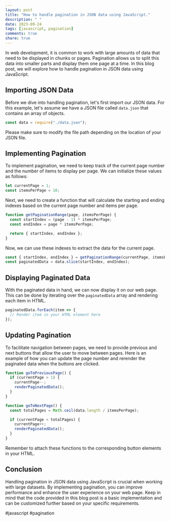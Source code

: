 ```yaml
---
layout: post
title: "How to handle pagination in JSON data using JavaScript."
description: " "
date: 2023-09-24
tags: [javascript, pagination]
comments: true
share: true
---
```


In web development, it is common to work with large amounts of data that need to be displayed in chunks or pages. Pagination allows us to split this data into smaller parts and display them one page at a time. In this blog post, we will explore how to handle pagination in JSON data using JavaScript.

## Importing JSON Data

Before we dive into handling pagination, let's first import our JSON data. For this example, let's assume we have a JSON file called `data.json` that contains an array of objects.

```javascript
const data = require("./data.json");
```

Please make sure to modify the file path depending on the location of your JSON file.

## Implementing Pagination

To implement pagination, we need to keep track of the current page number and the number of items to display per page. We can initialize these values as follows:

```javascript
let currentPage = 1;
const itemsPerPage = 10;
```

Next, we need to create a function that will calculate the starting and ending indexes based on the current page number and items per page.

```javascript
function getPaginationRange(page, itemsPerPage) {
  const startIndex = (page - 1) * itemsPerPage;
  const endIndex = page * itemsPerPage;

  return { startIndex, endIndex };
}
```

Now, we can use these indexes to extract the data for the current page.

```javascript
const { startIndex, endIndex } = getPaginationRange(currentPage, itemsPerPage);
const paginatedData = data.slice(startIndex, endIndex);
```

## Displaying Paginated Data

With the paginated data in hand, we can now display it on our web page. This can be done by iterating over the `paginatedData` array and rendering each item in HTML.

```javascript
paginatedData.forEach(item => {
  // Render item in your HTML element here
});
```

## Updating Pagination

To facilitate navigation between pages, we need to provide previous and next buttons that allow the user to move between pages. Here is an example of how you can update the page number and rerender the paginated data when the buttons are clicked.

```javascript
function goToPreviousPage() {
  if (currentPage > 1) {
    currentPage--;
    renderPaginatedData();
  }
}

function goToNextPage() {
  const totalPages = Math.ceil(data.length / itemsPerPage);

  if (currentPage < totalPages) {
    currentPage++;
    renderPaginatedData();
  }
}
```

Remember to attach these functions to the corresponding button elements in your HTML.

## Conclusion

Handling pagination in JSON data using JavaScript is crucial when working with large datasets. By implementing pagination, you can improve performance and enhance the user experience on your web page. Keep in mind that the code provided in this blog post is a basic implementation and can be customized further based on your specific requirements.

#javascript #pagination